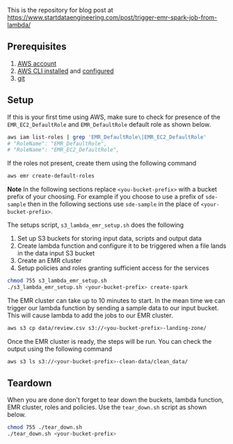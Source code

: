 This is the repository for blog post at https://www.startdataengineering.com/post/trigger-emr-spark-job-from-lambda/

## Prerequisites

1. [AWS account](https://aws.amazon.com/)
2. [AWS CLI installed](https://docs.aws.amazon.com/cli/latest/userguide/cli-chap-install.html) and [configured](https://docs.aws.amazon.com/cli/latest/userguide/cli-configure-quickstart.html)
3. [git](https://git-scm.com/book/en/v2/Getting-Started-Installing-Git)

## Setup

If this is your first time using AWS, make sure to check for presence of the `EMR_EC2_DefaultRole` and `EMR_DefaultRole` default role as shown below.

```bash
aws iam list-roles | grep 'EMR_DefaultRole\|EMR_EC2_DefaultRole'
# "RoleName": "EMR_DefaultRole",
# "RoleName": "EMR_EC2_DefaultRole",
```

If the roles not present, create them using the following command

```bash
aws emr create-default-roles
```

**Note** In the following sections replace `<you-bucket-prefix>` with a bucket prefix of your choosing. For example if you choose to use a prefix of `sde-sample` then in the following sections use `sde-sample` in the place of `<your-bucket-prefix>`.

The setups script, `s3_lambda_emr_setup.sh` does the following

1. Set up S3 buckets for storing input data, scripts and output data
2. Create lambda function and configure it to be triggered when a file lands in the data input S3 bucket
3. Create an EMR cluster
4. Setup policies and roles granting sufficient access for the services

```bash
chmod 755 s3_lambda_emr_setup.sh
./s3_lambda_emr_setup.sh <your-bucket-prefix> create-spark
```

The EMR cluster can take up to 10 minutes to start. In the mean time we can trigger our lambda function by sending a sample data to our input bucket. This will cause lambda to add the jobs to our EMR cluster.

```bash
aws s3 cp data/review.csv s3://<you-bucket-prefix>-landing-zone/
```

Once the EMR cluster is ready, the steps will be run. You can check the output using the following command

```bash
aws s3 ls s3://<your-bucket-prefix>-clean-data/clean_data/
```

## Teardown

When you are done don't forget to tear down the buckets, lambda function, EMR cluster, roles and policies. Use the `tear_down.sh` script as shown below.

```bash
chmod 755 ./tear_down.sh
./tear_down.sh <your-bucket-prefix>
```